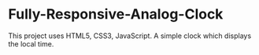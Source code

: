 # Fully-Responsive-Analog-Clock
This project uses HTML5, CSS3, JavaScript. A simple clock which displays the local time.


